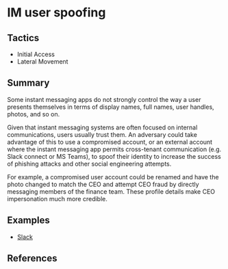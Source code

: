 # IM user spoofing

## Tactics
* Initial Access
* Lateral Movement

## Summary
Some instant messaging apps do not strongly control the way a user presents themselves in terms of display names, full names, user handles, photos, and so on.

Given that instant messaging systems are often focused on internal communications, users usually trust them. An adversary could take advantage of this to use a compromised account, or an external account where the instant messaging app permits cross-tenant communication (e.g. Slack connect or MS Teams), to spoof their identity to increase the success of phishing attacks and other social engineering attempts.

For example, a compromised user account could be renamed and have the photo changed to match the CEO and attempt CEO fraud by directly messaging members of the finance team. These profile details make CEO impersonation much more credible.

## Examples
* [Slack](examples/slack.md)

## References